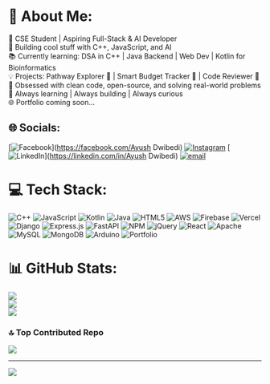 # 💫 About Me:
🚀 CSE Student | Aspiring Full-Stack & AI Developer<br>🔧 Building cool stuff with C++, JavaScript, and AI<br>📚 Currently learning: DSA in C++ | Java Backend | Web Dev | Kotlin for Bioinformatics<br>💡 Projects: Pathway Explorer 🔬 | Smart Budget Tracker 💸 | Code Reviewer 🤖<br>🎯 Obsessed with clean code, open-source, and solving real-world problems<br>🧠 Always learning | Always building | Always curious<br>🌐 Portfolio coming soon...<br>


## 🌐 Socials:
[![Facebook](https://img.shields.io/badge/Facebook-%231877F2.svg?logo=Facebook&logoColor=white)](https://facebook.com/Ayush Dwibedi) [![Instagram](https://img.shields.io/badge/Instagram-%23E4405F.svg?logo=Instagram&logoColor=white)](https://instagram.com/kd7_ayush) [![LinkedIn](https://img.shields.io/badge/LinkedIn-%230077B5.svg?logo=linkedin&logoColor=white)](https://linkedin.com/in/Ayush Dwibedi) [![email](https://img.shields.io/badge/Email-D14836?logo=gmail&logoColor=white)](mailto:kd45aayush@gmail.com) 

# 💻 Tech Stack:
![C++](https://img.shields.io/badge/c++-%2300599C.svg?style=plastic&logo=c%2B%2B&logoColor=white) ![JavaScript](https://img.shields.io/badge/javascript-%23323330.svg?style=plastic&logo=javascript&logoColor=%23F7DF1E) ![Kotlin](https://img.shields.io/badge/kotlin-%237F52FF.svg?style=plastic&logo=kotlin&logoColor=white) ![Java](https://img.shields.io/badge/java-%23ED8B00.svg?style=plastic&logo=openjdk&logoColor=white) ![HTML5](https://img.shields.io/badge/html5-%23E34F26.svg?style=plastic&logo=html5&logoColor=white) ![AWS](https://img.shields.io/badge/AWS-%23FF9900.svg?style=plastic&logo=amazon-aws&logoColor=white) ![Firebase](https://img.shields.io/badge/firebase-%23039BE5.svg?style=plastic&logo=firebase) ![Vercel](https://img.shields.io/badge/vercel-%23000000.svg?style=plastic&logo=vercel&logoColor=white) ![Django](https://img.shields.io/badge/django-%23092E20.svg?style=plastic&logo=django&logoColor=white) ![Express.js](https://img.shields.io/badge/express.js-%23404d59.svg?style=plastic&logo=express&logoColor=%2361DAFB) ![FastAPI](https://img.shields.io/badge/FastAPI-005571?style=plastic&logo=fastapi) ![NPM](https://img.shields.io/badge/NPM-%23CB3837.svg?style=plastic&logo=npm&logoColor=white) ![jQuery](https://img.shields.io/badge/jquery-%230769AD.svg?style=plastic&logo=jquery&logoColor=white) ![React](https://img.shields.io/badge/react-%2320232a.svg?style=plastic&logo=react&logoColor=%2361DAFB) ![Apache](https://img.shields.io/badge/apache-%23D42029.svg?style=plastic&logo=apache&logoColor=white) ![MySQL](https://img.shields.io/badge/mysql-4479A1.svg?style=plastic&logo=mysql&logoColor=white) ![MongoDB](https://img.shields.io/badge/MongoDB-%234ea94b.svg?style=plastic&logo=mongodb&logoColor=white) ![Arduino](https://img.shields.io/badge/-Arduino-00979D?style=plastic&logo=Arduino&logoColor=white) ![Portfolio](https://img.shields.io/badge/Portfolio-%23000000.svg?style=plastic&logo=firefox&logoColor=#FF7139)
# 📊 GitHub Stats:
![](https://github-readme-stats.vercel.app/api?username=kdaayush&theme=dark&hide_border=false&include_all_commits=false&count_private=false)<br/>
![](https://nirzak-streak-stats.vercel.app/?user=kdaayush&theme=dark&hide_border=false)<br/>
![](https://github-readme-stats.vercel.app/api/top-langs/?username=kdaayush&theme=dark&hide_border=false&include_all_commits=false&count_private=false&layout=compact)

### 🔝 Top Contributed Repo
![](https://github-contributor-stats.vercel.app/api?username=kdaayush&limit=5&theme=dark&combine_all_yearly_contributions=true)

---
[![](https://visitcount.itsvg.in/api?id=kdaayush&icon=0&color=0)](https://visitcount.itsvg.in)

<!-- Proudly created with GPRM ( https://gprm.itsvg.in ) -->
